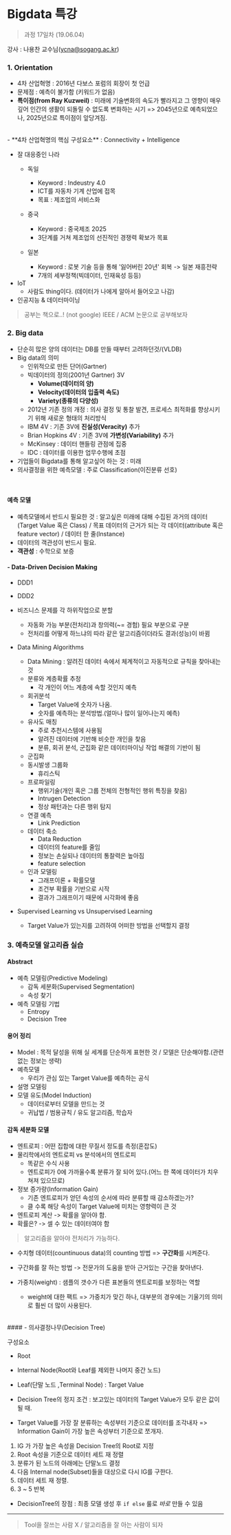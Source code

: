 Bigdata 특강
=========

> 과정 17일차 (19.06.04)

강사 : 나용찬 교수님(ycna@sogang.ac.kr)

### 1. Orientation
- 4차 산업혁명 : 2016년 다보스 포럼의 회장이 첫 언급
- 문제점 : 예측이 불가함 (키워드가 없음)
- **특이점(from Ray Kuzweil)** : 미래에 기술변화의 속도가 빨라지고 그 영향이 매우 깊어 인간의 생활이 되돌릴 수 없도록 변화하는 시기 => 2045년으로 예측되었으나, 2025년으로 특이점이 앞당겨짐.
<br>
- **4차 산업혁명의 핵심 구성요소** : Connectivity + Intelligence

- 잘 대응중인 나라
    - 독일
        - Keyword : Indeustry 4.0
        - ICT를 자동차 기계 산업에 접목
        - 목표 : 제조업의 서비스화

    - 중국
        - Keyword : 중국제조 2025
        - 3단계를 거쳐 제조업의 선진적인 경쟁력 확보가 목표

    - 일본
        - Keyword : 로봇 기술 등을 통해 '잃어버린 20년' 회복 -> 일본 재흥전략
        - 7개의 세부정책(빅데이터, 인재육성 등등)
- IoT 
    - 사람도 thing이다. (데이터가 나에게 알아서 들어오고 나감)
- 인공지능 & 데이터마이닝

> 공부는 책으로..! (not google)
> IEEE / ACM 논문으로 공부해보자

### 2. Big data
- 단순히 많은 양의 데이터는 DB를 만들 때부터 고려하던것/(VLDB)
- Big data의 의미
    - 인위적으로 만든 단어(Gartner)
    - 빅데이터의 정의(2001년 Gartner) 3V
        - **Volume(데이터의 양)**
        - **Velocity(데이터의 입출력 속도)**
        - **Variety(종류의 다양성)**
    - 2012년 기존 정의 개정 : 의사 결정 및 통찰 발견, 프로세스 최적화를 향상시키기 위해 새로운 형태의 처리방식
    - IBM 4V : 기존 3V에 **진실성(Veracity)** 추가
    - Brian Hopkins 4V : 기존 3V에 **가변성(Variability)** 추가
    - McKinsey : 데이터 핸들링 관점에 집중
    - IDC : 데이터를 이용한 업무수행에 초점
- 기업들이 Bigdata를 통해 알고싶어 하는 것 : 미래
- 의사결정을 위한 예측모델 : 주로 Classification(이진분류 선호)
<br>

#### 예측 모델
- 예측모델에서 반드시 필요한 것 : 알고싶은 미래에 대해 수집된 과거의 데이터(Target Value 혹은 Class) / 목표 데이터의 근거가 되는 각 데이터(attribute 혹은 feature vector) / 데이터 한 줄(Instance)
- 데이터의 객관성이 반드시 필요.
- **객관성** : 수학으로 보증
#### - Data-Driven Decision Making
- DDD1
- DDD2
- 비즈니스 문제를 각 하위작업으로 분할
    - 자동화 가능 부분(전처리)과 창의력(~= 경험) 필요 부분으로 구분
    - 전처리를 어떻게 하느냐의 따라 같은 알고리즘이더라도 결과(성능)이 바뀜
- Data Mining Algorithms
    - Data Mining : 알려진 데이터 속에서 체계적이고 자동적으로 규칙을 찾아내는 것
    - 분류와 계층확률 추정
        - 각 개인이 어느 계층에 속할 것인지 예측
    - 회귀분석
        - Target Value에 숫자가 나옴.
        - 숫자를 예측하는 분석방법.(얼마나 많이 일어나는지 예측)
    - 유사도 매칭
        - 주로 추천시스템에 사용됨
        - 알려진 데이터에 기반해 비슷한 개인을 찾음
        - 분류, 회귀 분석, 군집화 같은 데이터마이닝 작업 해결의 기반이 됨
    - 군집화
    - 동시발생 그룹화
        - 휴리스틱
    - 프로파일링
        - 행위기술(개인 혹은 그룹 전체의 전형적인 행위 특징을 찾음)
        - Intrugen Detection
        - 정상 패턴과는 다른 행위 탐지
    - 연결 예측
        - Link Prediction
    - 데이터 축소
        - Data Reduction
        - 데이터의 feature를 줄임
        - 정보는 손실되나 데이터의 통찰력은 높아짐
        - feature selection
    - 인과 모델링
        - 그래프이론 + 확률모델
        - 조건부 확률을 기반으로 시작
        - 결과가 그래프이기 때문에 시각화에 좋음

- Supervised Learning vs Unsupervised Learning
    -  Target Value가 있는지를 고려하여 어떠한 방법을 선택할지 결정


### 3. 예측모델 알고리즘 실습
#### Abstract
- 예측 모델링(Predictive Modeling)
    - 감독 세분화(Supervised Segmentation)
    - 속성 찾기
- 예측 모델링 기법
    - Entropy
    - Decision Tree

#### 용어 정리
- Model : 목적 달성을 위해 실 세계를 단순하게 표현한 것 / 모델은 단순해야함.(관련 없는 정보는 생략)
- 예측모델
    - 우리가 관심 있는 Target Value를 예측하는 공식
- 설명 모델링
- 모델 유도(Model Induction)
    - 데이터로부터 모델을 만드는 것
    - 귀납법 / 범용규칙 / 유도 알고리즘, 학습자


#### 감독 세분화 모델
- 엔트로피 : 어떤 집합에 대한 무질서 정도를 측정(혼잡도)
- 물리학에서의 엔트로피 vs 분석에서의 엔트로피
    - 똑같은 수식 사용
    - 엔트로피가 0에 가까울수록 분류가 잘 되어 있다.(어느 한 쪽에 데이터가 치우쳐져 있으므로)
- 정보 증가량(Information Gain)
    - 기존 엔트로피가 얻던 속성의 순서에 따라 분류할 때 감소하겠는가?
    - 클 수록 해당 속성이 Target Value에 미치는 영향력이 큰 것
- 엔트로피 계산 -> 확률을 알아야 함.
- 확률은? -> 셀 수 있는 데이터여야 함
> 알고리즘을 알아야 전처리가 가능하다.

- 수치형 데이터(countinuous data)의 counting 방법
=> **구간화**를 시켜준다.

- 구간화를 잘 하는 방법 -> 전문가의 도움을 받아 근거있는 구간을 찾아낸다.
- 가중치(weight) : 샘플의 갯수가 다른 표본들의 엔트로피를 보정하는 역할
    - weight에 대한 팩트
    => 가중치가 맞긴 하나, 대부분의 경우에는 기울기의 의미로 훨씬 더 많이 사용된다.


<br>
#### - 의사결정나무(Decision Tree)

구성요소
- Root
- Internal Node(Root와 Leaf를 제외한 나머지 중간 노드)
- Leaf(단말 노드 ,Terminal Node) : Target Value

- Decision Tree의 정지 조건 : 보고있는 데이터의 Target Value가 모두 같은 값이 될 때.
- Target Value를 가장 잘 분류하는 속성부터 기준으로 데이터를 조각내자
=> Information Gain이 가장 높은 속성부터 기준으로 쪼개자.

1. IG 가 가장 높은 속성을 Decision Tree의 Root로 지정
2. Root 속성을 기준으로 데이터 세트 재 정렬
3. 분류가 된 노드의 아래에는 단말노드 결정
4. 다음 Internal node(Subset)들을 대상으로 다시 IG를 구한다.
5. 데이터 세트 재 정렬.
6. 3 ~ 5 반복

- DecisionTree의 장점 : 최종 모델 생성 후 `if else` 룰로 *바로* 만들 수 있음

------

> Tool을 잘쓰는 사람 X / 알고리즘을 잘 아는 사람이 되자
